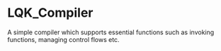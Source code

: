 # LQK_Compiler
A simple compiler which supports essential functions such as invoking functions, managing control flows etc.
